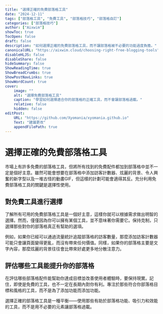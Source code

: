 ```yaml
---
title: "選擇正確的免費部落格工具"
date: "2024-12-11"
tags: ["部落格工具", "免費工具", "部落格技巧", "部落格自訂"]
categories: ["部落格技巧"]
author: ["Aixwim"]
showToc: true
TocOpen: false
draft: false
description: "如何選擇正確的免費部落格工具，而不讓部落格被不必要的功能過度負擔。"
canonicalURL: "https://aixwim.cloud/choosing-right-free-blogging-tools"
disableHLJS: false
disableShare: false
hideSummary: false
ShowReadingTime: true
ShowBreadCrumbs: true
ShowPostNavLinks: true
ShowWordCount: true
cover:
    image: ""
    alt: "選擇免費部落格工具"
    caption: "學習如何選擇適合你的部落格的正確工具，而不會讓部落格過載。"
    relative: false
    hidden: false
editPost:
    URL: "https://github.com/Xyomania/xyomania.github.io"
    Text: "建議更改"
    appendFilePath: true
---
```


# 選擇正確的免費部落格工具

市場上有許多免費的部落格工具，但將所有找到的免費配件都加到部落格中並不一定是個好主意。雖然可能會想要在部落格中添加訪客計數器、炫麗的背景、令人興奮的新字型以及一堆古怪的動畫GIF，但這樣的計劃可能會適得其反。充分利用免費部落格工具的關鍵是選擇性使用。

## 對免費工具進行選擇

了解所有可用的免費部落格工具是一個好主意，這樣你就可以根據需求做出明智的選擇。然而，僅僅因為你可以擁有某個工具，並不意味著你需要它。保持克制，只選擇那些對你的部落格真正有幫助的選項。

例如，如果你已經可以通過流量統計追蹤部落格的訪客數量，那麼添加訪客計數器可能只會讓頁面變得更亂，而沒有帶來任何價值。同樣，如果你的部落格主要是文字內容，那麼炫麗的背景往往會比帶來好處更多地分散注意力。

## 評估哪些工具能提升你的部落格

在評估哪些部落格配件能幫助你達成目標並改善使用者體驗時，要保持現實。記住，即使是免費的工具，也不一定在長期內對你有利。專注於那些符合你部落格目標和風格的工具，而不是為了添加功能而添加功能。

選擇正確的部落格工具是一種平衡——使用那些有助於部落格功能、吸引力和效能的工具，而不是用不必要的元素讓部落格過載。
